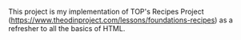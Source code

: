 This project is my implementation of TOP's Recipes Project (https://www.theodinproject.com/lessons/foundations-recipes) as a refresher to all the basics of HTML.